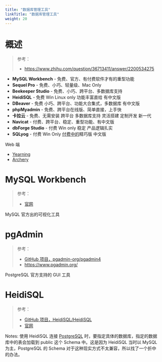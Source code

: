 ```yaml
---
title: "数据库管理工具"
linkTitle: "数据库管理工具"
weight: 20
---
```


# 概述

> 参考：
> 
> - https://www.zhihu.com/question/36713411/answer/2200534275  


- **MySQL Workbench** - 免费、官方、有付费软件才有的重型功能
- **Sequel Pro** - 免费、小巧、轻量级、Mac Only
- **Beekeeper Studio** - 免费、小巧、跨平台、多数据库支持
- **HeidiSQL** - 免费 Win Linux only 功能丰富直给 有中文版
- **DBeaver** - 免费 小巧、跨平台、功能大合集式，多数据库 有中文版
- **phpMyadmin** - 免费、跨平台在线版、简单直接，上手快
- **卡拉云** - 免费、无需安装 跨平台 多数据库支持 灵活搭建 定制开发 新一代
- **Navicat** - 付费、跨平台、稳定、重型功能、有中文版
- **dbForge Studio** - 付费 Win only 稳定 产品逻辑扎实
- **SQLyog** - 付费 Win Only [付费中的](https://www.zhihu.com/search?q=%E4%BB%98%E8%B4%B9%E4%B8%AD%E7%9A%84&search_source=Entity&hybrid_search_source=Entity&hybrid_search_extra=%7B%22sourceType%22%3A%22answer%22%2C%22sourceId%22%3A2200534275%7D)精巧版 中文版

Web 端

- [Yearning](https://github.com/cookieY/Yearning)
- [Archery](https://github.com/hhyo/Archery)

# MySQL Workbench

> 参考：
> 
> - [官网](https://www.mysql.com/products/workbench/)

MySQL 官方出的可视化工具

# pgAdmin

> 参考：
> 
> - [GitHub 项目，pgadmin-org/pgadmin4](https://github.com/pgadmin-org/pgadmin4)
> - https://www.pgadmin.org/

PostgreSQL 官方支持的 GUI 工具

# HeidiSQL

> 参考：
> 
> - [GitHub 项目，HeidiSQL/HeidiSQL](https://github.com/HeidiSQL/HeidiSQL)
> - [官网](https://www.heidisql.com/)

Notes: 使用 HeidiSQL 连接 [PostgreSQL](docs/5.数据存储/2.数据库/关系数据/PostgreSQL/PostgreSQL.md) 时，要指定具体的数据库，指定的数据库中的表会加载到 public 这个 Schema 中。这是因为 HeidiSQL 当时以 MySQL 为主，PostgreSQL 的 Schema 对于这种现实方式不太兼容，所以找了一个折中的办法。
